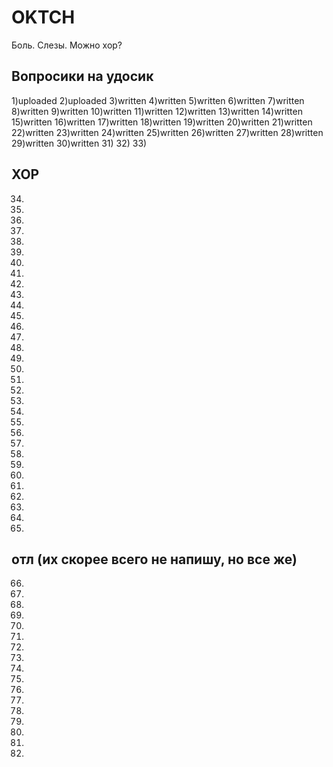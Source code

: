 # OKTCH
Боль. Слезы. Можно хор?
## Вопросики на удосик
1)uploaded
2)uploaded
3)written
4)written
5)written
6)written
7)written
8)written
9)written
10)written
11)written
12)written
13)written
14)written
15)written
16)written
17)written
18)written
19)written
20)written
21)written
22)written
23)written
24)written
25)written
26)written
27)written
28)written
29)written
30)written
31)
32)
33)
## ХОР
34)
35)
36)
37)
38)
39)
40)
41)
42)
43)
44)
45)
46)
47)
48)
49)
50)
51)
52)
53)
54)
55)
56)
57)
58)
59)
60)
61)
62)
63)
64)
65)
## отл (их скорее всего не напишу, но все же)
66)
67)
68)
69)
70)
71)
72)
73)
74)
75)
76)
77)
78)
79)
80)
81)
82)
